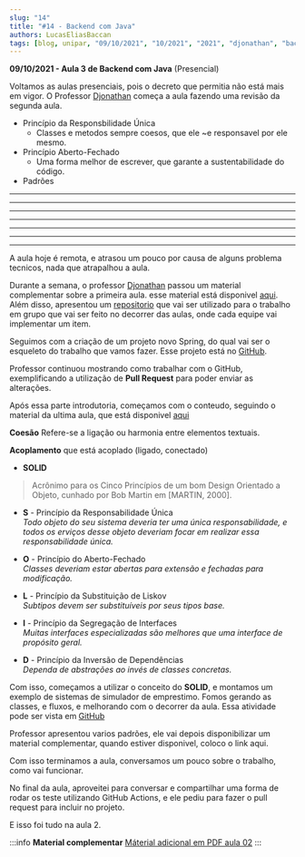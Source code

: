 ```yaml
---
slug: "14"
title: "#14 - Backend com Java"
authors: LucasEliasBaccan
tags: [blog, unipar, "09/10/2021", "10/2021", "2021", "djonathan", "backend com java", "presencial"]
---
```


**09/10/2021 - Aula 3 de Backend com Java** (Presencial)

Voltamos as aulas presenciais, pois o decreto que permitia não está mais em vigor. O Professor [Djonathan](/professores/djonathan) começa a aula fazendo uma revisão da segunda aula.

- Princípio da Responsbilidade Única
  - Classes e metodos sempre coesos, que ele ~e responsavel por ele mesmo.
- Princípio Aberto-Fechado
  - Uma forma melhor de escrever, que garante a sustentabilidade do código.
- Padrões
  

---------------
---------------
---------------
---------------
---------------
---------------
---------------

A aula hoje é remota, e atrasou um pouco por causa de alguns problema tecnicos, nada que atrapalhou a aula.

Durante a semana, o professor [Djonathan](/professores/djonathan) passou um material complementar sobre a primeira aula. esse material está disponivel [aqui](/docs/aula-12/Modulo_1_Material_de_Apoio.pdf). Além disso, apresentou um [repositorio](https://github.com/pos-unipar/unipar-2021-trabalho-plano) que vai ser utilizado para o trabalho em grupo que vai ser feito no decorrer das aulas, onde cada equipe vai implementar um item.

Seguimos com a criação de um projeto novo Spring, do qual vai ser o esqueleto do trabalho que vamos fazer. Esse projeto está no [GitHub](https://github.com/pos-unipar/unipar-2021-aula-2).

Professor continuou mostrando como trabalhar com o GitHub, exemplificando a utilização de **Pull Request** para poder enviar as alterações.

Após essa parte introdutoria, começamos com o conteudo, seguindo o material da ultima aula, que está disponivel [aqui](/docs/aula-12/Modulo-1-Orientacao-a-Objetos.pdf)

**Coesão**
Refere-se a ligação ou harmonia entre elementos textuais.

**Acoplamento**
que está acoplado (ligado, conectado)

- **SOLID**

> Acrônimo para os Cinco Princípios de um bom Design Orientado a Objeto, cunhado por Bob Martin em [MARTIN, 2000].

  - **S** - Princípio da Responsabilidade Única  
    *Todo objeto do seu sistema deveria ter uma única responsabilidade, e todos os  erviços desse objeto deveriam focar em realizar essa responsabilidade única.*

  - **O** - Princípio do Aberto-Fechado  
    *Classes deveriam estar abertas para extensão e fechadas para modificação.*

  - **L** - Princípio da Substituição de Liskov  
    *Subtipos devem ser substituíveis por seus tipos base.*

  - **I** - Princípio da Segregação de Interfaces  
    *Muitas interfaces especializadas são melhores que uma interface de propósito geral.*

  - **D** - Princípio da Inversão de Dependências  
    *Dependa de abstrações ao invés de classes concretas.*

Com isso, começamos a utilizar o conceito do **SOLID**, e montamos um exemplo de sistemas de simulador de emprestimo. Fomos gerando as classes, e fluxos, e melhorando com o decorrer da aula. Essa atividade pode ser vista em [GitHub](https://github.com/pos-unipar/unipar-2021-aula-2)

Professor apresentou varios padrões, ele vai depois disponibilizar um material complementar, quando estiver disponivel, coloco o link aqui.

Com isso terminamos a aula, conversamos um pouco sobre o trabalho, como vai funcionar.

No final da aula, aproveitei para conversar e compartilhar uma forma de rodar os teste utilizando GitHub Actions, e ele pediu para fazer o pull request para incluir no projeto.

E isso foi tudo na aula 2.

:::info
**Material complementar**
[Máterial adicional em PDF aula 02](/docs/aula-13/Modulo_1_Material_Adicional.pdf)
:::
